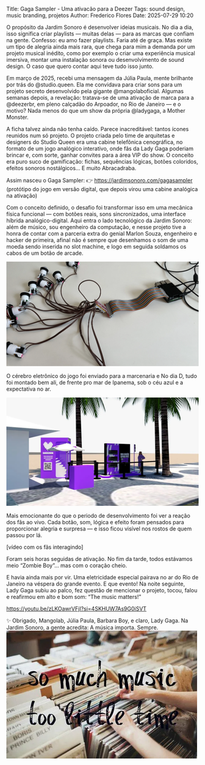 Title: Gaga Sampler - Uma ativacão para a Deezer
Tags: sound design, music branding, projetos
Author: Frederico Flores
Date: 2025-07-29 10:20

O propósito da Jardim Sonoro é desenvolver ideias musicais. No dia a dia, isso significa criar playlists — muitas delas — para as marcas que confiam na gente. Confesso: eu amo fazer playlists. Faria até de graça. Mas existe um tipo de alegria ainda mais rara, que chega para mim a demanda por um projeto musical inédito, como por exemplo o criar uma experiência musical imersiva, montar uma instalação sonora ou desenvolvimento de sound design.
O caso que quero contar aqui teve tudo isso junto.

Em março de 2025, recebi uma mensagem da Júlia Paula, mente brilhante por trás do @studio.queen. Ela me convidava para criar sons para um projeto secreto desenvolvido pela gigante @mangolaboficial. Algumas semanas depois, a revelação: tratava-se de uma ativação de marca para a @deezerbr, em pleno calçadão do Arpoador, no Rio de Janeiro — e o motivo? Nada menos do que um show da própria @ladygaga, a Mother Monster.

A ficha talvez ainda não tenha caído. Parece inacreditável: tantos ícones reunidos num só projeto. 
O projeto criada pelo time de arquitetas e designers do Studio Queen era uma cabine telefônica cenográfica, no formato de um jogo analógico interativo, onde fãs da Lady Gaga poderiam brincar e, com sorte, ganhar convites para a área VIP do show. O conceito era puro suco de gamificação: fichas, sequências lógicas, botões coloridos, efeitos sonoros nostálgicos… E muito Abracadraba.

Assim nasceu o Gaga Sampler:
👉 https://jardimsonoro.com/gagasampler
(protótipo do jogo em versão digital, que depois virou uma cabine analógica na ativação)

Com o conceito definido, o desafio foi transformar isso em uma mecânica física funcional — com botões reais, sons sincronizados, uma interface híbrida analógico-digital. Aqui entra o lado tecnológico da Jardim Sonoro: além de músico, sou engenheiro da computação, e nesse projeto tive a honra de contar com a parceria extra do genial Marlon Souza, engenheiro e hacker de primeira, afinal não é sempre que desenhamos o som de uma moeda sendo inserida no slot machine, e logo em seguida soldamos os cabos de um botão de arcade.

![Interface Analogica Digital](../img/raspi.webp)

O cérebro eletrônico do jogo foi enviado para a marcenaria e No dia D, tudo foi montado bem ali, de frente pro mar de Ipanema, sob o céu azul e a expectativa no ar.

![Cabine Deezer](../img/cabinedeezer.webp)

Mais emocionante do que o periodo de desenvolvimento  foi ver a reação dos fãs ao vivo. Cada botão, som, lógica e efeito foram pensados para proporcionar alegria e surpresa — e isso ficou visível nos rostos de quem passou por lá.

[vídeo com os fãs interagindo]

Foram seis horas seguidas de ativação. No fim da tarde, todos estávamos meio “Zombie Boy”… mas com o coração cheio.

E havia ainda mais por vir. Uma eletricidade especial pairava no ar do Rio de Janeiro na véspera do grande evento. E que evento! Na noite seguinte, Lady Gaga subiu ao palco, fez questão de mencionar o projeto, tocou, falou e reafirmou em alto e bom som:
“The music matters!”

https://youtu.be/zLKOawrVFjI?si=4SKHUW7As9G0iSVT

✨ Obrigado, Mangolab, Júlia Paula, Barbara Boy, e claro, Lady Gaga.
Na Jardim Sonoro, a gente acredita:
A música importa. Sempre.
![So Much Music Too Little Time](../img/somuch.webp)









